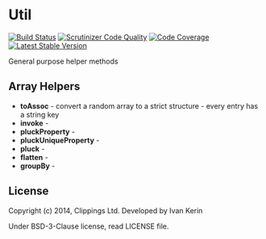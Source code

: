 Util
====

[![Build Status](https://travis-ci.org/clippings/util.png?branch=master)](https://travis-ci.org/clippings/util)
[![Scrutinizer Code Quality](https://scrutinizer-ci.com/g/clippings/util/badges/quality-score.png)](https://scrutinizer-ci.com/g/clippings/util/)
[![Code Coverage](https://scrutinizer-ci.com/g/clippings/util/badges/coverage.png)](https://scrutinizer-ci.com/g/clippings/util/)
[![Latest Stable Version](https://poser.pugx.org/clippings/util/v/stable.png)](https://packagist.org/packages/clippings/util)

General purpose helper methods

Array Helpers
-------------

- __toAssoc__ - convert a random array to a strict structure - every entry has a string key
- __invoke__ -
- __pluckProperty__ -
- __pluckUniqueProperty__ -
- __pluck__ -
- __flatten__ -
- __groupBy__ -


## License

Copyright (c) 2014, Clippings Ltd. Developed by Ivan Kerin

Under BSD-3-Clause license, read LICENSE file.
